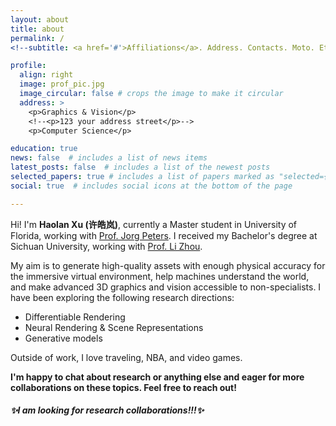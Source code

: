 ```yaml
---
layout: about
title: about
permalink: /
<!--subtitle: <a href='#'>Affiliations</a>. Address. Contacts. Moto. Etc. -->

profile:
  align: right
  image: prof_pic.jpg
  image_circular: false # crops the image to make it circular
  address: >
    <p>Graphics & Vision</p>
    <!--<p>123 your address street</p>-->
    <p>Computer Science</p>

education: true
news: false  # includes a list of news items
latest_posts: false  # includes a list of the newest posts
selected_papers: true # includes a list of papers marked as "selected={true}"
social: true  # includes social icons at the bottom of the page

---
```


Hi! I'm **Haolan Xu (许皓岚)**, currently a Master student in University of Florida, working with [Prof. Jorg Peters](https://www.cise.ufl.edu/~jorg/). I received my Bachelor's degree at Sichuan University, working with [Prof. Li Zhou](https://ce.scu.edu.cn/info/1092/4061.htm).

My aim is to generate high-quality assets with enough physical accuracy for the immersive virtual environment, help machines understand the world, and make advanced 3D graphics and vision accessible to non-specialists. I have been exploring the following research directions:

- Differentiable Rendering
- Neural Rendering & Scene Representations
- Generative models

Outside of work, I love traveling, NBA, and video games.

**I'm happy to chat about research or anything else and eager for more collaborations on these topics. Feel free to reach out!**



##### ✨I am looking for research collaborations!!!✨
